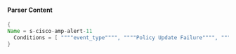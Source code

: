 #### Parser Content
```Java
{
Name = s-cisco-amp-alert-11
  Conditions = [ """"event_type"""", """"Policy Update Failure"""", """"trajectory":""", """"timestamp_nanoseconds":""" ]
}
```